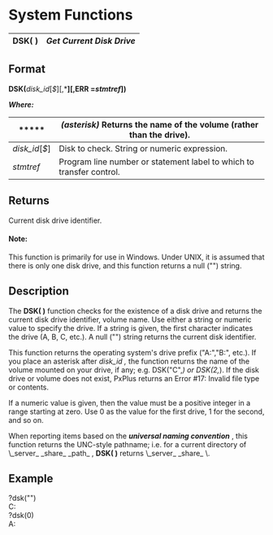 # System Functions

**DSK( )** |  **_Get Current Disk Drive_**  
---|---  
  
##  Format

**DSK(**_disk_id_[_$_][,*****][,**ERR** =_stmtref_]**)**  
  
**_Where:_**

***** |  _(asterisk)_ Returns the name of the volume (rather than the drive).  
---|---  
_disk_id_[_$_] |  Disk to check. String or numeric expression.  
_stmtref_ |  Program line number or statement label to which to transfer control.  
  
##  Returns

Current disk drive identifier.

#### **Note:**  
This function is primarily for use in Windows. Under UNIX, it is assumed that there is only one disk drive, and this function returns a null ("") string.

##  Description

The **DSK( )** function checks for the existence of a disk drive and returns the current disk drive identifier, volume name. Use either a string or numeric value to specify the drive. If a string is given, the first character indicates the drive (A, B, C, etc.). A null ("") string returns the current disk identifier.

This function returns the operating system's drive prefix ("A:","B:", etc.). If you place an asterisk after _disk_id_ _,_ the function returns the name of the volume mounted on your drive, if any; e.g. DSK("C",*) or DSK(2,*). If the disk drive or volume does not exist, PxPlus returns an Error #17: Invalid file type or contents.

If a numeric value is given, then the value must be a positive integer in a range starting at zero. Use 0 as the value for the first drive, 1 for the second, and so on.

When reporting items based on the **_universal naming convention_** , this function returns the UNC-style pathname; i.e. for a current directory of \\\_server_ \_share_ \_path_ \, **DSK( )** returns \\\_server_ \_share_ \\.

##  Example

?dsk("")  
C:  
?dsk(0)  
A:
